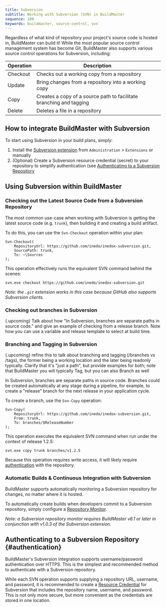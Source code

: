 ```yaml
---
title: Subversion
subtitle: Working with Subversion (SVN) in BuildMaster
sequence: 100 
keywords: buildmaster, source-control, svn
---
```


Regardless of what kind of repository your project's source code is hosted in, BuildMaster can build it! While the most popular source control management system has become Git, BuildMaster also supports various source control operations for Subversion, including:

| Operation | Description |
|---|---|
| Checkout  | Checks out a working copy from a repository |
| Update    | Bring changes from a repository into a working copy |
| Copy      | Creates a copy of a source path to facilitate branching and tagging |
| Delete    | Deletes a file in a repository  |

## How to integrate BuildMaster with Subversion

To start using Subversion in your build plans, simply:
 1. Install the [Subversion extension](https://inedo.com/den/inedox/subversion) from `Administration` > `Extensions` or manually
 2. (Optional) Create a Subversion resource credential (secret) to your repository to simplify authentication (see [Authenticating to a Subversion Repository]( #authentication)

## Using Subversion within BuildMaster

### Checking out the Latest Source Code from a Subversion Repository

The most common use-case when working with Subversion is getting the latest source code (e.g. `trunk`), then building it and creating a build artifact. 

To do this, you can use the `Svn-Checkout` operation within your plan:

```
Svn-Checkout(
    RepositoryUrl: https://github.com/inedo/inedox-subversion.git,
    SourcePath: trunk,
    To: ~\Sources
);
```

This operation effectively runs the equivalent SVN command behind the scenes: 

`svn.eve checkout https://github.com/inedo/inedox-subversion.git`

*Note: the `.git` extension works in this case because GitHub also supports Subversion clients.*

### Checking out branches in Subversion

{.upcoming} Talk about how "In Subversion, branches are separate paths in source code." and give an example of checking from a release branch. Note how you can use a variable and release template to select at build time.

### Branching and Tagging in Subversion

{.upcoming} refine this to talk about branching and tagging (/branches vs /tags), the former being a working location and the later being readonly typically. Clarify that it's "just a path", but provide examples for both; note that BuildMaster you will typically Tag, but you can also Branch as well

In Subversion, branches are separate paths in source code. Branches could be created automatically at any stage during a pipeline, for example, to create a "release" branch for the next release in your application cycle.

To create a branch, use the `Svn-Copy` operation:

```
Svn-Copy(
    RepositoryUrl: https://github.com/inedo/inedox-subversion.git,
    From: trunk,
    To: branches/$ReleaseNumber
);
```

This operation executes the equivalent SVN command when run under the context of release 1.2.5:

`svn.exe copy trunk branches/v1.2.5`

Because this operation requires write access, it will likely require [authentication](#authentication) with the repository.

### Automatic Builds & Continuous Integration with Subversion

BuildMaster supports automatically monitoring a Subversion repository for changes, no matter where it is hosted. 

To automatically create builds when developers commit to a Subversion repository, simply configure a [Repository Monitor](/support/documentation/buildmaster/builds/continuous-integration/repository-monitors).

*Note: a Subversion repository monitor requires BuildMaster v6.1 or later in conjunction with v1.0.3 of the Subversion extension.*

## Authenticating to a Subversion Repository {#authentication}

BuildMaster's Subversion integration supports username/password authentication over HTTPS. This is the simplest and recommended method to authenticate with a Subversion repository.

While each SVN operation supports supplying a repository URL, username, and password, it is recommended to create a [Resource Credential](/support/documentation/buildmaster/administration/resource-credentials) for Subversion that includes the repository name, username, and password. This is not only more secure, but more convenient as the credentials are stored in one location.
